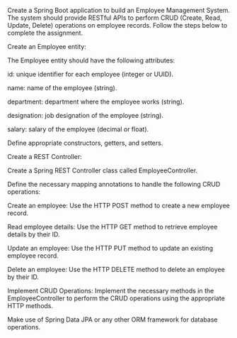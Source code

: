 

Create a Spring Boot application to build an Employee Management System. The system should provide RESTful APIs to perform CRUD (Create, Read, Update, Delete) operations on employee records. Follow the steps below to complete the assignment.


Create an Employee entity:


The Employee entity should have the following attributes:



id: unique identifier for each employee (integer or UUID).

name: name of the employee (string).

department: department where the employee works (string).

designation: job designation of the employee (string).

salary: salary of the employee (decimal or float).

Define appropriate constructors, getters, and setters.



Create a REST Controller:


Create a Spring REST Controller class called EmployeeController.

Define the necessary mapping annotations to handle the following CRUD operations:

Create an employee: Use the HTTP POST method to create a new employee record.

Read employee details: Use the HTTP GET method to retrieve employee details by their ID.

Update an employee: Use the HTTP PUT method to update an existing employee record.

Delete an employee: Use the HTTP DELETE method to delete an employee by their ID.



Implement CRUD Operations:
Implement the necessary methods in the EmployeeController to perform the CRUD operations using the appropriate HTTP methods.

Make use of Spring Data JPA or any other ORM framework for database operations.
